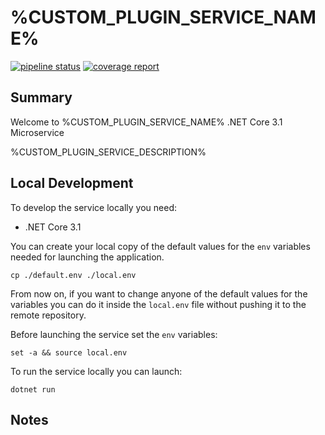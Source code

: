 # %CUSTOM_PLUGIN_SERVICE_NAME%

[![pipeline status][pipeline]][git-link]
[![coverage report][coverage]][git-link]

## Summary

Welcome to %CUSTOM_PLUGIN_SERVICE_NAME% .NET Core 3.1 Microservice

%CUSTOM_PLUGIN_SERVICE_DESCRIPTION%

## Local Development

To develop the service locally you need:
- .NET Core 3.1

You can create your local copy of the default values for the `env` variables needed for
launching the application.
```shell
cp ./default.env ./local.env
```

From now on, if you want to change anyone of the default values for the variables you can do it inside the `local.env`
file without pushing it to the remote repository.

Before launching the service set the `env` variables:
```shell
set -a && source local.env
```

To run the service locally you can launch:
```shell
dotnet run
```

## Notes

[pipeline]: https://git.tools.mia-platform.eu/clients/mia-platform/demo/services/hellovodafone/badges/master/pipeline.svg
[coverage]: https://git.tools.mia-platform.eu/clients/mia-platform/demo/services/hellovodafone/badges/master/coverage.svg
[git-link]: https://git.tools.mia-platform.eu/clients/mia-platform/demo/services/hellovodafone/commits/master

[merge-request]: https://git.tools.mia-platform.eu/clients/mia-platform/demo/services/hellovodafone/merge_requests
